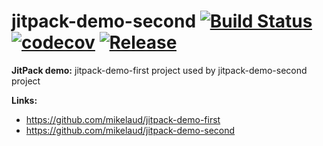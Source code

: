 # jitpack-demo-second [![Build Status](https://travis-ci.org/mikelaud/jitpack-demo-second.svg?branch=master)](https://travis-ci.org/mikelaud/jitpack-demo-second) [![codecov](https://codecov.io/gh/mikelaud/jitpack-demo-second/branch/master/graph/badge.svg)](https://codecov.io/gh/mikelaud/jitpack-demo-second) [![Release](https://jitpack.io/v/mikelaud/jitpack-demo-second.svg)](https://jitpack.io/#mikelaud/jitpack-demo-second)

**JitPack demo:** jitpack-demo-first project used by jitpack-demo-second project

**Links:**
- https://github.com/mikelaud/jitpack-demo-first
- https://github.com/mikelaud/jitpack-demo-second

